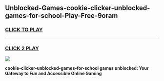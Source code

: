 
## Unblocked-Games-cookie-clicker-unblocked-games-for-school-Play-Free-9oram
<h3>
<a href="https://premium76.site?title=cookie-clicker-unblocked-games-for-school&ref=18A1">CLICK TO PLAY</a></h3>
<hr>

<h3>
<a href="https://premium76.site?title=cookie-clicker-unblocked-games-for-school&ref=18A1">CLICK 2 PLAY</a>
  
</h3>

<a href="https://premium76.site?title=cookie-clicker-unblocked-games-for-school&ref=18A1"><img src="https://clearcache.store/games.png"></a>


**cookie-clicker-unblocked-games-for-school games unblocked: Your Gateway to Fun and Accessible Online Gaming**
